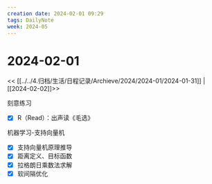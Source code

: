 ```yaml
---
creation date: 2024-02-01 09:29
tags: DailyNote
week: 2024-05
---
```


# 2024-02-01

<< [[../../4.归档/生活/日程记录/Archieve/2024/2024-01/2024-01-31]] | [[2024-02-02]]>>

刻意练习
- [x] R（Read）：出声读《毛选》

机器学习-支持向量机
- [x] 支持向量机原理推导
- [x] 距离定义、目标函数
- [x] 拉格朗日乘数法求解
- [x] 软间隔优化

